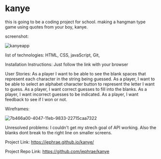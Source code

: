 # kanye

this is going to be a coding project for school.
making a hangman type game using quotes from your boy, kanye. 


screenshot:

![kanyeapp](https://media.git.generalassemb.ly/user/32278/files/8f4cfa00-4493-11eb-9ad8-d763e7cff165)

list of technologies: HTML, CSS, javaScript, Git,

Installation Instructions:
Just follow the link with your browser

User Stories:
As a player I want to be able to see the blank spaces that represent each character in the string being guessed.
As a player, I want to be able to select an alphabet character button to represent the letter I want to guess.
As a player, I want correct guesses to fill into the blanks.
As a player, I want incorrect guesses to be indicated.
As a player, I want feedback to see if I won or not.


Wireframes:

![7b466a00-4047-11eb-9833-22715caa7322](https://media.git.generalassemb.ly/user/32278/files/100bf600-4494-11eb-899d-f38ad4ac498b)


Unresolved problems: I couldn't get my strech goal of API working. Also the blanks dont break to the right line on smaller screens. 

Project Link: https://jephrae.github.io/kanye/

Project Repo Link: https://github.com/jephrae/kanye
